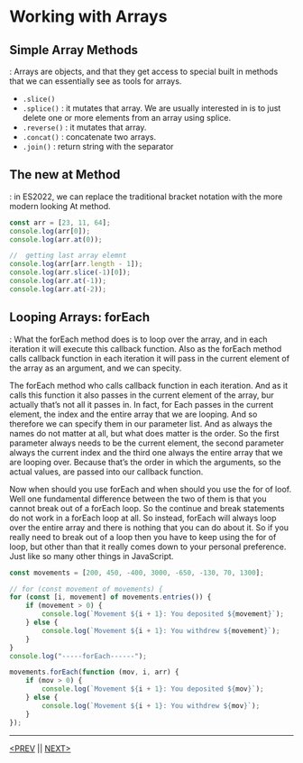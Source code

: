 # Working with Arrays

## Simple Array Methods

: Arrays are objects, and that they get access to special built in methods that we can essentially see as tools for arrays.

-   `.slice()`
-   `.splice()` : it mutates that array. We are usually interested in is to just delete one or more elements from an array using splice.
-   `.reverse()` : it mutates that array.
-   `.concat()` : concatenate two arrays.
-   `.join()` : return string with the separator

## The new at Method

: in ES2022, we can replace the traditional bracket notation with the more modern looking At method.

```jsx
const arr = [23, 11, 64];
console.log(arr[0]);
console.log(arr.at(0));

//  getting last array elemnt
console.log(arr[arr.length - 1]);
console.log(arr.slice(-1)[0]);
console.log(arr.at(-1));
console.log(arr.at(-2));
```

## Looping Arrays: forEach

: What the forEach method does is to loop over the array, and in each iteration it will execute this callback function. Also as the forEach method calls callback function in each iteration it will pass in the current element of the array as an argument, and we can specity.

The forEach method who calls callback function in each iteration. And as it calls this function it also passes in the current element of the array, bur actually that’s not all it passes in. In fact, for Each passes in the current element, the index and the entire array that we are looping. And so therefore we can specify them in our parameter list. And as always the names do not matter at all, but what does matter is the order. So the first parameter always needs to be the current element, the second parameter always the current index and the third one always the entire array that we are looping over. Because that’s the order in which the arguments, so the actual values, are passed into our callback function.

Now when should you use forEach and when should you use the for of loof. Well one fundamental difference between the two of them is that you cannot break out of a forEach loop. So the continue and break statements do not work in a forEach loop at all. So instead, forEach will always loop over the entire array and there is nothing that you can do about it. So if you really need to break out of a loop then you have to keep using the for of loop, but other than that it really comes down to your personal preference. Just like so many other things in JavaScript.

```jsx
const movements = [200, 450, -400, 3000, -650, -130, 70, 1300];

// for (const movement of movements) {
for (const [i, movement] of movements.entries()) {
	if (movement > 0) {
		console.log(`Movement ${i + 1}: You deposited ${movement}`);
	} else {
		console.log(`Movement ${i + 1}: You withdrew ${movement}`);
	}
}
console.log("-----forEach------");

movements.forEach(function (mov, i, arr) {
	if (mov > 0) {
		console.log(`Movement ${i + 1}: You deposited ${mov}`);
	} else {
		console.log(`Movement ${i + 1}: You withdrew ${mov}`);
	}
});
```

---

[<PREV](./cjs220926.md) || [NEXT>](./cjs220928.md)
